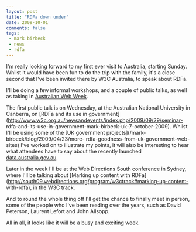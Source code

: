 ```yaml
---
layout: post
title: "RDFa down under"
date: 2009-10-01
comments: false
tags:
 - mark birbeck
 - news
 - rdfa
---
```

  
I'm really looking forward to my first ever visit to Australia, starting
Sunday. Whilst it would have been fun to do the trip with the family, it's a
close second that I've been invited there by W3C Australia, to speak about
RDFa.

<!-- more -->

  
I'll be doing a few informal workshops, and a couple of public talks, as well
as taking in [Australian Web Week](http://webweek.com.au/).

  
The first public talk is on Wednesday, at the Australian National University
in Canberra, on [RDFa and its use in
government](http://www.w3c.org.au/newsandevents/index.php/2009/09/29/seminar-
rdfa-and-its-use-in-government-mark-birbeck-uk-7-october-2009). Whilst I'll be
using some of the [UK government projects](/mark-birbeck/blog/2009/04/23/more-
rdfa-goodness-from-uk-government-web-sites) I've worked on to illustrate my
points, it will also be interesting to hear what attendees have to say about
the recently launched [data.australia.gov.au](http://data.australia.gov.au/).

  
Later in the week I'll be at the Web Directions South conference in Sydney,
where I'll be talking about [Marking up content with
RDFa](http://south09.webdirections.org/program/w3ctrack#marking-up-content-
with-rdfa), in the W3C track.

  
And to round the whole thing off I'll get the chance to finally meet in
person, some of the people who I've been reading over the years, such as David
Peterson, Laurent Lefort and John Allsopp.

  
All in all, it looks like it will be a busy and exciting week.

